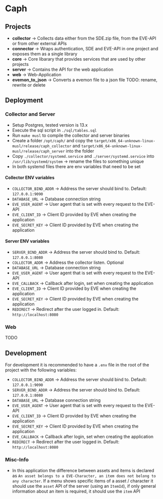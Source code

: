 # Caph

## Projects

- **collector**      -> Collects data either from the SDE.zip file, from the EVE-API or from other external APIs
- **connector**      -> Wraps authentication, SDE and EVE-API in one project and exposes them as a single library
- **core**           -> Core libarary that provides services that are used by other projects
- **server**         -> Contains the API for the web application
- **web**            -> Web-Application
- **evemon_to_json** -> Converts a evemon file to a json file TODO: rename, rewrite or delete

## Deployment

### Collector and Server

- Setup Postgres, tested version is 13.x
- Execute the sql script in `./sql/tables.sql`
- Run `make musl` to compile the collector and server binaries
- Create a folder `/opt/caph/` and copy the `target/x86_64-unknown-linux-musl/release/caph_collector` and `target/x86_64-unknown-linux-musl/release/caph_server` into the folder
- Copy `./collector/systemd.service` and `./server/systemd.service` into `/usr/lib/systemd/system` -> rename the files to something unique
- In both systemd files there are env variables that need to be set

#### Collector ENV variables

* `COLLECTOR_BIND_ADDR` -> Address the server should bind to.
                           Default: `127.0.0.1:9090`
* `DATABASE_URL` -> Database connection string
* `EVE_USER_AGENT` -> User agent that is set with every request to the EVE-API
* `EVE_CLIENT_ID` -> Client ID provided by EVE when creating the application
* `EVE_SECRET_KEY` -> Client ID provided by EVE when creating the application

#### Server ENV variables

* `SERVER_BIND_ADDR` -> Address the server should bind to.
                        Default: `127.0.0.1:8080`
* `COLLECTOR_ADDR`   -> Address the collector listen. Optional
* `DATABASE_URL`     -> Database connection string
* `EVE_USER_AGENT`   -> User agent that is set with every request to the EVE-API
* `EVE_CALLBACK`     -> Callback after login, set when creating the application
* `EVE_CLIENT_ID`    -> Client ID provided by EVE when creating the application
* `EVE_SECRET_KEY`   -> Client ID provided by EVE when creating the application
* `REDIRECT`         -> Redirect after the user logged in.
                        Default: `http://localhost:8080`

### Web

TODO

## Development

For development it is recommended to have a `.env` file in the root of the
project with the following variables:

* `COLLECTOR_BIND_ADDR` -> Address the server should bind to.
                           Default: `127.0.0.1:9090`
* `SERVER_BIND_ADDR` -> Address the server should bind to.
                        Default: `127.0.0.1:8080`
* `DATABASE_URL` -> Database connection string
* `EVE_USER_AGENT` -> User agent that is set with every request to the EVE-API
* `EVE_CLIENT_ID` -> Client ID provided by EVE when creating the application
* `EVE_SECRET_KEY` -> Client ID provided by EVE when creating the application
* `EVE_CALLBACK`     -> Callback after login, set when creating the application
* `REDIRECT`         -> Redirect after the user logged in.
                        Default: `http://localhost:8080`

### Misc-Info

- In this application the difference between assets and items is declared as `An asset belongs to a EVE-Character, an item does not belong to any character`. If a menu shows specific items of a asset / character it should use the `asset` API of the server (using an `ItemId`), if only general information about an item is required, it should use the `item` API
